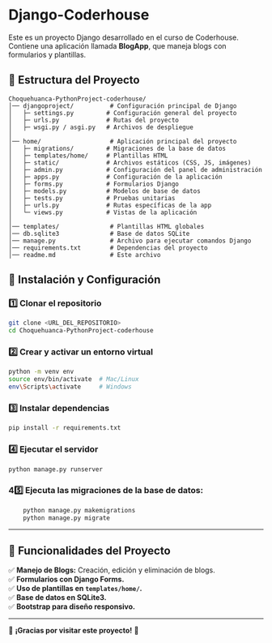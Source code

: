 # Django-Coderhouse

Este es un proyecto Django desarrollado en el curso de Coderhouse. Contiene una aplicación llamada **BlogApp**, que maneja blogs con formularios y plantillas.

## 💁️ Estructura del Proyecto

```
Choquehuanca-PythonProject-coderhouse/
│── djangoproject/          # Configuración principal de Django
│   ├─ settings.py         # Configuración general del proyecto
│   ├─ urls.py             # Rutas del proyecto
│   ├─ wsgi.py / asgi.py   # Archivos de despliegue
│
│── home/                   # Aplicación principal del proyecto
│   ├─ migrations/         # Migraciones de la base de datos
│   ├─ templates/home/     # Plantillas HTML
│   ├─ static/             # Archivos estáticos (CSS, JS, imágenes)
│   ├─ admin.py            # Configuración del panel de administración
│   ├─ apps.py             # Configuración de la aplicación
│   ├─ forms.py            # Formularios Django
│   ├─ models.py           # Modelos de base de datos
│   ├─ tests.py            # Pruebas unitarias
│   ├─ urls.py             # Rutas específicas de la app
│   └─ views.py            # Vistas de la aplicación
│
│── templates/              # Plantillas HTML globales
│── db.sqlite3              # Base de datos SQLite
│── manage.py               # Archivo para ejecutar comandos Django
│── requirements.txt        # Dependencias del proyecto
│── readme.md               # Este archivo
```

## 🚀 Instalación y Configuración

### 1️⃣ Clonar el repositorio
```sh
git clone <URL_DEL_REPOSITORIO>
cd Choquehuanca-PythonProject-coderhouse
```

### 2️⃣ Crear y activar un entorno virtual
```sh
python -m venv env
source env/bin/activate  # Mac/Linux
env\Scripts\activate     # Windows
```

### 3️⃣ Instalar dependencias
```sh
pip install -r requirements.txt
```

### 4️⃣ Ejecutar el servidor
```sh
python manage.py runserver
```

### 4️5️⃣ Ejecuta las migraciones de la base de datos:
```sh
	python manage.py makemigrations
	python manage.py migrate 

```
---

## 📌 Funcionalidades del Proyecto

✅ **Manejo de Blogs:** Creación, edición y eliminación de blogs.  
✅ **Formularios con Django Forms.**  
✅ **Uso de plantillas en `templates/home/`.**  
✅ **Base de datos en SQLite3.**  
✅ **Bootstrap para diseño responsivo.**  


---

🔹 **¡Gracias por visitar este proyecto!** 🚀

